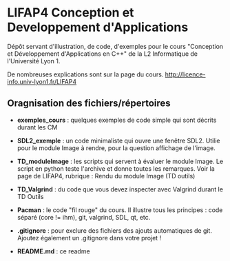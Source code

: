 
# LIFAP4 Conception et Developpement d'Applications
Dépôt servant d'illustration, de code, d'exemples pour le cours "Conception et Développement d'Applications en C++" de la L2 Informatique de l'Université Lyon 1.

De nombreuses explications sont sur la page du cours.
http://licence-info.univ-lyon1.fr/LIFAP4



## Oragnisation des fichiers/répertoires

- **exemples_cours**  : quelques exemples de code simple qui sont décrits durant les CM

- **SDL2_exemple**    : un code minimaliste qui ouvre une fenêtre SDL2. Utilie pour le module Image à rendre, pour la question affichage de l'image.

- **TD_moduleImage**  : les scripts qui servent à évaluer le module Image. Le script en python teste l'archive et donne toutes les remarques.
                    Voir la page de LIFAP4, rubrique : Rendu du module Image (TD outils)

- **TD_Valgrind**     : du code que vous devez inspecter avec Valgrind durant le TD Outils

- **Pacman**          : le code "fil rouge" du cours. Il illustre tous les principes : code séparé (core != ihm), git, valgrind, SDL, qt, etc.

- **.gitignore**      : pour exclure des fichiers des ajouts automatiques de git. Ajoutez également un .gitignore dans votre projet !

- **README.md**       : ce readme
